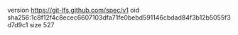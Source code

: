 version https://git-lfs.github.com/spec/v1
oid sha256:1c8f12f4c8ecec6607103dfa71fe0bebd591146cbdad84f3b12b5055f3d7d9c1
size 527
